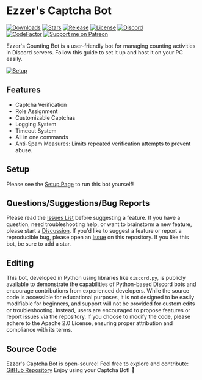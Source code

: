 # Ezzer's Captcha Bot
[![Downloads](https://img.shields.io/github/downloads/ezzer0307/CaptchaBot/total.svg)](https://github.com/ezzer0307/CountingBot/releases/latest)
[![Stars](https://img.shields.io/github/stars/ezzer0307/CaptchaBot.svg)](https://github.com/ezzer0307/CountingBot/stargazers)
[![Release](https://img.shields.io/github/release/ezzer0307/CaptchaBot.svg)](https://github.com/ezzer0307/CountingBot/releases/latest)
[![License](https://img.shields.io/github/license/ezzer0307/CaptchaBot.svg)](https://github.com/ezzer0307/CountingBot/blob/master/LICENSE)
[![Discord](https://discordapp.com/api/guilds/967040745196380220/widget.png)](https://discord.gg/q9GPtDvfgU)<br>
[![CodeFactor](https://www.codefactor.io/repository/github/ezzer0307/CaptchaBot/badge)](https://www.codefactor.io/repository/github/ezzer0307/CountingBot)
[![Support me on Patreon](https://img.shields.io/endpoint.svg?url=https%3A%2F%2Fshieldsio-patreon.vercel.app%2Fapi%3Fusername%3Dezzer0307%26type%3Dpatrons&style=flat)](https://patreon.com/ezzer0307)

Ezzer's Counting Bot is a user-friendly bot for managing counting activities in Discord servers. Follow this guide to set it up and host it on your PC easily.

[![Setup](http://i.imgur.com/VvXYp5j.png)](https://github.com/ezzer0307/CaptchaBot/blob/main/SETUP%20GUIDE.md)

## Features
- Captcha Verification
- Role Assignment
- Customizable Captchas
- Logging System
- Timeout System
- All in one commands
- Anti-Spam Measures: Limits repeated verification attempts to prevent abuse.

## Setup
Please see the [Setup Page](https://github.com/ezzer0307/CountingBot/blob/main/SETUP%20GUIDE.md) to run this bot yourself!

## Questions/Suggestions/Bug Reports
Please read the [Issues List](https://github.com/ezzer0307/CaptchaBot/issues) before suggesting a feature. If you have a question, need troubleshooting help, or want to brainstorm a new feature, please start a [Discussion](https://github.com/ezzer0307/CaptchaBot/discussions). If you'd like to suggest a feature or report a reproducible bug, please open an [Issue](https://github.com/ezzer0307/CaptchaBot/issues) on this repository. If you like this bot, be sure to add a star.

## Editing
This bot, developed in Python using libraries like `discord.py`, is publicly available to demonstrate the capabilities of Python-based Discord bots and encourage contributions from experienced developers. While the source code is accessible for educational purposes, it is not designed to be easily modifiable for beginners, and support will not be provided for custom edits or troubleshooting. Instead, users are encouraged to propose features or report issues via the repository. If you choose to modify the code, please adhere to the Apache 2.0 License, ensuring proper attribution and compliance with its terms.

## Source Code

Ezzer's Captcha Bot is open-source! Feel free to explore and contribute: [GitHub Repository](https://github.com/ezzer0307/CaptchaBot)
Enjoy using your Captcha Bot! 🚀
